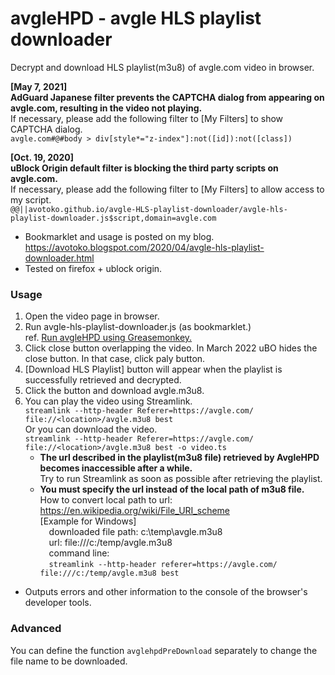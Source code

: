 # avgleHPD - avgle HLS playlist downloader
Decrypt and download HLS playlist(m3u8) of avgle.com video in browser.  
<!--
**\[May 7, 2021]**  
It seems that there has been some change in the site.   
Now the url of the first two segments of the playlist(m3u8) file returned by the video server is invalid.   
So the video will not play in browser.  
-->
**\[May 7, 2021]**  
**AdGuard Japanese filter prevents the CAPTCHA dialog from appearing on avgle.com, resulting in the video not playing.**  
If necessary, please add the following filter to \[My Filters] to show CAPTCHA dialog.  
`avgle.com#@#body > div[style*="z-index"]:not([id]):not([class])`  
  
**\[Oct. 19, 2020]**  
**uBlock Origin default filter is blocking the third party scripts on avgle.com.**  
If necessary, please add the following filter to \[My Filters] to allow access to my script.  
`@@||avotoko.github.io/avgle-HLS-playlist-downloader/avgle-hls-playlist-downloader.js$script,domain=avgle.com`  
* Bookmarklet and usage is posted on my blog. https://avotoko.blogspot.com/2020/04/avgle-hls-playlist-downloader.html
* Tested on firefox + ublock origin. 
### Usage ###
1. Open the video page in browser.
2. Run avgle-hls-playlist-downloader.js (as bookmarklet.)  
ref. [Run avgleHPD using Greasemonkey.](https://github.com/avotoko/avgle-HLS-playlist-downloader/issues/2)
3. Click close button overlapping the video. In March 2022 uBO hides the close button. In that case, click paly button.
4. [Download HLS Playlist] button will appear when the playlist is successfully retrieved and decrypted.
5. Click the button and download avgle.m3u8.
5. You can play the video using Streamlink.  
`streamlink --http-header Referer=https://avgle.com/ file://<location>/avgle.m3u8 best`  
Or you can download the video.  
`streamlink --http-header Referer=https://avgle.com/ file://<location>/avgle.m3u8 best -o video.ts`  
    * **The url described in the playlist(m3u8 file) retrieved by AvgleHPD becomes inaccessible after a while.**  
  Try to run Streamlink as soon as possible after retrieving the playlist.  
    * **You must specify the url instead of the local path of m3u8 file.**  
  How to convert local path to url: https://en.wikipedia.org/wiki/File_URI_scheme  
  [Example for Windows]  
  &emsp;downloaded file path: c:\temp\avgle.m3u8  
  &emsp;url: file:///c:/temp/avgle.m3u8  
  &emsp;command line:  
  &emsp;`streamlink --http-header referer=https://avgle.com/ file:///c:/temp/avgle.m3u8 best`  
<!--
  [Convert local path to url using firefox on Windows]  
      1. Open a new tab in firefox.
      2. Drag and drop the m3u8 file to the new tab.
      3. Text contents is displayed in the tab and file url is displayed in the address bar.
      4. Focus the address bar and copy the url.
      5. Paste the url where required.
-->

* Outputs errors and other information to the console of the browser's developer tools.  
### Advanced ###
You can define the function `avglehpdPreDownload` separately to change the file name to be downloaded.
